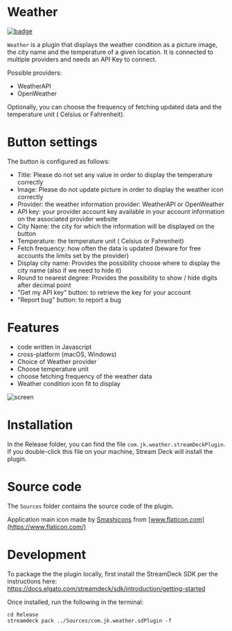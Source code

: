 
# Weather

[![badge](https://img.shields.io/endpoint?url=https://gist.githubusercontent.com/JaouherK/a489177df4f24946281bdc1b21524b13/raw/79aacf61a7e32fe2e597f3f1980df1029d54894a/weatherMetaData.json)](https://github.com/JaouherK/streamDeck-weatherPlugin/releases/tag/v2.1.2)

`Weather` is a plugin that displays the weather condition as a picture image, the city name and the temperature of a given location. It is connected to multiple providers and needs an API Key to connect.

Possible providers:

- WeatherAPI
- OpenWeather

Optionally, you can choose the frequency of fetching updated data and the temperature unit ( Celsius or Fahrenheit).

# Button settings

The button is configured as follows:

- Title: Please do not set any value in order to display the temperature correctly
- Image: Please do not update picture in order to display the weather icon correctly
- Provider: the weather information provider: WeatherAPI or OpenWeather
- API key: your provider account key available in your account information on the associated provider website
- City Name: the city for which the information will be displayed on the button
- Temperature: the temperature unit ( Celsius or Fahrenheit)
- Fetch frequency: how often the data is updated (beware for free accounts the limits set by the provider)
- Display city name: Provides the possibility choose where to display the city name (also if we need to hide it)
- Round to nearest degree: Provides the possibility to show / hide digits after decimal point
- "Get my API key" button: to retrieve the key for your account
- "Report bug" button: to report a bug

# Features

- code written in Javascript
- cross-platform (macOS, Windows)
- Choice of Weather provider
- Choose temperature unit
- choose fetching frequency of the weather data
- Weather condition icon fit to display

![screen](screenshot.png)

# Installation

In the Release folder, you can find the file `com.jk.weather.streamDeckPlugin`. If you double-click this file on your machine, Stream Deck will install the plugin.

# Source code

The `Sources` folder contains the source code of the plugin.

Application main icon made by [Smashicons](https://www.flaticon.com/authors/smashicons) from [www.flaticon.com](https://www.flaticon.com/)

# Development
To package the the plugin locally, first install the StreamDeck SDK per the instructions here: https://docs.elgato.com/streamdeck/sdk/introduction/getting-started

Once installed, run the following in the terminal:
```
cd Release
streamdeck pack ../Sources/com.jk.weather.sdPlugin -f
```

